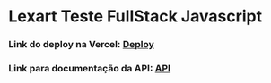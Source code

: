 # Lexart Teste FullStack Javascript

### Link do deploy na Vercel: [Deploy](https://cellphone-store-nvgfgql22-rafaelcunhas.vercel.app)

### Link para documentação da API: [API](https://cellphones-backend-sooty.vercel.app/api-docs/#/)
